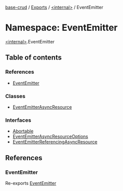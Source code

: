 [base-crud](../README.md) / [Exports](../modules.md) / [\<internal\>](internal_.md) / EventEmitter

# Namespace: EventEmitter

[\<internal\>](internal_.md).EventEmitter

## Table of contents

### References

- [EventEmitter](internal_.EventEmitter.md#eventemitter)

### Classes

- [EventEmitterAsyncResource](../classes/internal_.EventEmitter.EventEmitterAsyncResource.md)

### Interfaces

- [Abortable](../interfaces/internal_.EventEmitter.Abortable.md)
- [EventEmitterAsyncResourceOptions](../interfaces/internal_.EventEmitter.EventEmitterAsyncResourceOptions.md)
- [EventEmitterReferencingAsyncResource](../interfaces/internal_.EventEmitter.EventEmitterReferencingAsyncResource.md)

## References

### EventEmitter

Re-exports [EventEmitter](../classes/internal_.EventEmitter-1.md)
